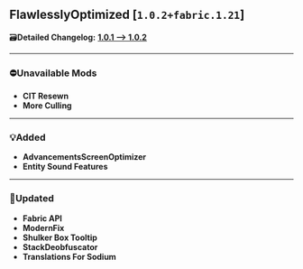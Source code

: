 ## FlawlesslyOptimized [`1.0.2+fabric.1.21`]

🗃️**Detailed Changelog:** [**1.0.1 --> 1.0.2**](https://github.com/UltimatChamp/FlawlesslyOptimized/compare/1.0.1...1.0.2)

<hr>

### ⛔Unavailable Mods

- **CIT Resewn**
- **More Culling**

<hr>

### 💡Added

- **AdvancementsScreenOptimizer**
- **Entity Sound Features**

<hr>

### 🔄️Updated

- **Fabric API**
- **ModernFix**
- **Shulker Box Tooltip**
- **StackDeobfuscator**
- **Translations For Sodium**

